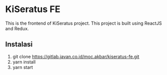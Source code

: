 # KiSeratus FE
 This is the frontend of KiSeratus project. This project is built using ReactJS and Redux.

## Instalasi
1. git clone https://gitlab.javan.co.id/moc.akbar/kiseratus-fe.git
2. yarn install
3. yarn start
